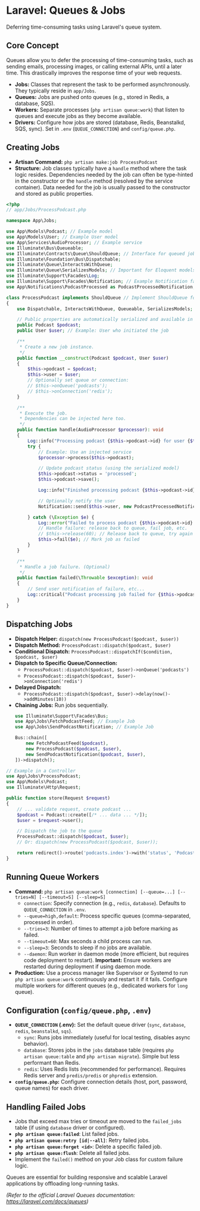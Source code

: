# Laravel: Queues & Jobs

Deferring time-consuming tasks using Laravel's queue system.

## Core Concept

Queues allow you to defer the processing of time-consuming tasks, such as sending emails, processing images, or calling external APIs, until a later time. This drastically improves the response time of your web requests.

*   **Jobs:** Classes that represent the task to be performed asynchronously. They typically reside in `app/Jobs`.
*   **Queues:** Jobs are pushed onto queues (e.g., stored in Redis, a database, SQS).
*   **Workers:** Separate processes (`php artisan queue:work`) that listen to queues and execute jobs as they become available.
*   **Drivers:** Configure how jobs are stored (database, Redis, Beanstalkd, SQS, sync). Set in `.env` (`QUEUE_CONNECTION`) and `config/queue.php`.

## Creating Jobs

*   **Artisan Command:** `php artisan make:job ProcessPodcast`
*   **Structure:** Job classes typically have a `handle` method where the task logic resides. Dependencies needed by the job can often be type-hinted in the constructor or the `handle` method (resolved by the service container). Data needed for the job is usually passed to the constructor and stored as public properties.

```php
<?php
// app/Jobs/ProcessPodcast.php

namespace App\Jobs;

use App\Models\Podcast; // Example model
use App\Models\User; // Example User model
use App\Services\AudioProcessor; // Example service
use Illuminate\Bus\Queueable;
use Illuminate\Contracts\Queue\ShouldQueue; // Interface for queued jobs
use Illuminate\Foundation\Bus\Dispatchable;
use Illuminate\Queue\InteractsWithQueue;
use Illuminate\Queue\SerializesModels; // Important for Eloquent models
use Illuminate\Support\Facades\Log;
use Illuminate\Support\Facades\Notification; // Example Notification facade
use App\Notifications\PodcastProcessed as PodcastProcessedNotification; // Example Notification class

class ProcessPodcast implements ShouldQueue // Implement ShouldQueue for async execution
{
    use Dispatchable, InteractsWithQueue, Queueable, SerializesModels;

    // Public properties are automatically serialized and available in handle()
    public Podcast $podcast;
    public User $user; // Example: User who initiated the job

    /**
     * Create a new job instance.
     */
    public function __construct(Podcast $podcast, User $user)
    {
        $this->podcast = $podcast;
        $this->user = $user;
        // Optionally set queue or connection:
        // $this->onQueue('podcasts');
        // $this->onConnection('redis');
    }

    /**
     * Execute the job.
     * Dependencies can be injected here too.
     */
    public function handle(AudioProcessor $processor): void
    {
        Log::info("Processing podcast {$this->podcast->id} for user {$this->user->id}");
        try {
            // Example: Use an injected service
            $processor->process($this->podcast);

            // Update podcast status (using the serialized model)
            $this->podcast->status = 'processed';
            $this->podcast->save();

            Log::info("Finished processing podcast {$this->podcast->id}");

            // Optionally notify the user
            Notification::send($this->user, new PodcastProcessedNotification($this->podcast));

        } catch (\Exception $e) {
            Log::error("Failed to process podcast {$this->podcast->id}: " . $e->getMessage());
            // Handle failure: release back to queue, fail job, etc.
            // $this->release(60); // Release back to queue, try again in 60 seconds
            $this->fail($e); // Mark job as failed
        }
    }

    /**
     * Handle a job failure. (Optional)
     */
    public function failed(\Throwable $exception): void
    {
        // Send user notification of failure, etc...
        Log::critical("Podcast processing job failed for {$this->podcast->id}: " . $exception->getMessage());
    }
}
```

## Dispatching Jobs

*   **Dispatch Helper:** `dispatch(new ProcessPodcast($podcast, $user))`
*   **Dispatch Method:** `ProcessPodcast::dispatch($podcast, $user)`
*   **Conditional Dispatch:** `ProcessPodcast::dispatchIf($condition, $podcast, $user)`
*   **Dispatch to Specific Queue/Connection:**
    *   `ProcessPodcast::dispatch($podcast, $user)->onQueue('podcasts')`
    *   `ProcessPodcast::dispatch($podcast, $user)->onConnection('redis')`
*   **Delayed Dispatch:**
    *   `ProcessPodcast::dispatch($podcast, $user)->delay(now()->addMinutes(10))`
*   **Chaining Jobs:** Run jobs sequentially.
    ```php
    use Illuminate\Support\Facades\Bus;
    use App\Jobs\FetchPodcastFeed; // Example Job
    use App\Jobs\SendPodcastNotification; // Example Job

    Bus::chain([
        new FetchPodcastFeed($podcast),
        new ProcessPodcast($podcast, $user),
        new SendPodcastNotification($podcast, $user),
    ])->dispatch();
    ```

```php
// Example in a Controller
use App\Jobs\ProcessPodcast;
use App\Models\Podcast;
use Illuminate\Http\Request;

public function store(Request $request)
{
    // ... validate request, create podcast ...
    $podcast = Podcast::create([/* ... data ... */]);
    $user = $request->user();

    // Dispatch the job to the queue
    ProcessPodcast::dispatch($podcast, $user);
    // Or: dispatch(new ProcessPodcast($podcast, $user));

    return redirect()->route('podcasts.index')->with('status', 'Podcast upload successful! Processing will start shortly.');
}
```

## Running Queue Workers

*   **Command:** `php artisan queue:work [connection] [--queue=...] [--tries=N] [--timeout=S] [--sleep=S]`
    *   `connection`: Specify connection (e.g., `redis`, `database`). Defaults to `QUEUE_CONNECTION` in `.env`.
    *   `--queue=high,default`: Process specific queues (comma-separated, processed in order).
    *   `--tries=3`: Number of times to attempt a job before marking as failed.
    *   `--timeout=60`: Max seconds a child process can run.
    *   `--sleep=3`: Seconds to sleep if no jobs are available.
    *   `--daemon`: Run worker in daemon mode (more efficient, but requires code deployment to restart). **Important:** Ensure workers are restarted during deployment if using daemon mode.
*   **Production:** Use a process manager like Supervisor or Systemd to run `php artisan queue:work` continuously and restart it if it fails. Configure multiple workers for different queues (e.g., dedicated workers for `long` queue).

## Configuration (`config/queue.php`, `.env`)

*   **`QUEUE_CONNECTION` (.env):** Set the default queue driver (`sync`, `database`, `redis`, `beanstalkd`, `sqs`).
    *   `sync`: Runs jobs immediately (useful for local testing, disables async behavior).
    *   `database`: Stores jobs in the `jobs` database table (requires `php artisan queue:table` and `php artisan migrate`). Simple but less performant than Redis.
    *   `redis`: Uses Redis lists (recommended for performance). Requires Redis server and `predis/predis` or `phpredis` extension.
*   **`config/queue.php`:** Configure connection details (host, port, password, queue names) for each driver.

## Handling Failed Jobs

*   Jobs that exceed max tries or timeout are moved to the `failed_jobs` table (if using `database` driver or configured).
*   **`php artisan queue:failed`**: List failed jobs.
*   **`php artisan queue:retry [id|--all]`**: Retry failed jobs.
*   **`php artisan queue:forget <id>`**: Delete a specific failed job.
*   **`php artisan queue:flush`**: Delete all failed jobs.
*   Implement the `failed()` method on your Job class for custom failure logic.

Queues are essential for building responsive and scalable Laravel applications by offloading long-running tasks.

*(Refer to the official Laravel Queues documentation: https://laravel.com/docs/queues)*
